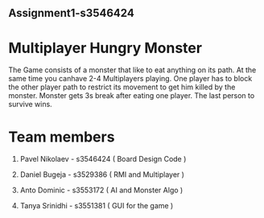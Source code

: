 ## Assignment1-s3546424

Multiplayer Hungry Monster
==========================
The Game consists of a monster that like to eat anything on its path. At the same time you canhave 2-4 Multiplayers playing. One player has to block the other player path to restrict its movement to get him killed by the monster. Monster gets 3s break after eating one player. The last person to survive wins. 


Team members
============

1) Pavel Nikolaev - s3546424   ( Board Design Code )

2) Daniel Bugeja - s3529386 	( RMI and Multiplayer )

3) Anto Dominic - s3553172	( AI and Monster Algo )

4) Tanya Srinidhi - s3551381	( GUI for the game )

